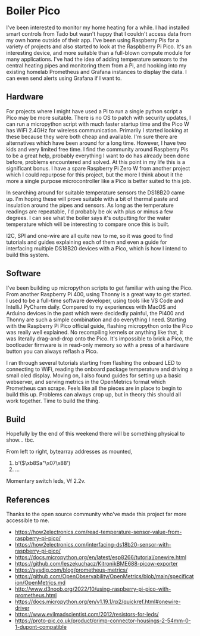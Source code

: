 # Boiler Pico

I've been interested to monitor my home heating for a while. I had installed smart controls from Tado but wasn't happy that I couldn't access data from my own home outside of their app. I've been using Raspberry Pis for a variety of projects and also started to look at the Raspbberry Pi Pico. It's an interesting device, and more suitable than a full-blown compute module for many applications. I've had the idea of adding temperature sensors to the central heating pipes and monitoring them from a Pi, and hooking into my existing homelab Prometheus and Grafana instances to display the data. I can even send alerts using Grafana if I want to. 

## Hardware

For projects where I might have used a Pi to run a single python script a Pico may be more suitable. There is no OS to patch with security updates, I can run a micropython script with much faster startup time and the Pico W has WiFi 2.4GHz for wireless communication. Primarily I started looking at these because they were both cheap and available. I'm sure there are alternatives which have been around for a long time. However, I have two kids and very limited free time. I find the community around Raspberry Pis to be a great help, probably everything I want to do has already been done before, problems encountered and solved. At this point in my life this is a significant bonus. I have a spare Raspberry Pi Zero W from another project which I could repurpose for this project, but the more I think about it the more a single purpose microcontroller like a Pico is better suited to this job. 

In searching around for suitable temperature sensors the DS18B20 came up. I'm hoping these will prove suitable with a bit of thermal paste and insulation around the pipes and sensors. As long as the temperature readings are repeatable, I'd probably be ok with plus or minus a few degrees. I can see what the boiler says it's outputting for the water temperature which will be interesting to compare once this is built.

I2C, SPI and one-wire are all quite new to me, so it was good to find tutorials and guides explaining each of them and even a guide for interfacing multiple DS18B20 devices with a Pico, which is how I intend to build this system.

## Software

I've been building up micropython scripts to get familiar with using the Pico. From another Raspberry Pi 400, using Thonny is a great way to get started. I used to be a full-time software developer, using tools like VS Code and IntelliJ PyCharm daily. Compared to my experiences with MacOS and Arduino devices in the past which were decidedly painful, the Pi400 and Thonny are such a simple combination and do everything I need. Starting with the Raspberry Pi Pico official guide, flashing micropython onto the Pico was really well explained. No recompiling kernels or anything like that, it was literally drag-and-drop onto the Pico. It's impossible to brick a Pico, the bootloader firmware is in read-only memory so with a press of a hardware button you can always reflash a Pico. 

I ran through several tutorials starting from flashing the onboard LED to connecting to WiFi, reading the onboard package temperature and driving a small oled display. Moving on, I also found guides for setting up a basic webserver, and serving metrics in the OpenMetrics format which Prometheus can scrape. Feels like all the pieces are in place to begin to build this up. Problems can always crop up, but in theory this should all work together. Time to build the thing. 

## Build

Hopefully by the end of this weekend there will be something physical to show... tbc.

From left to right, bytearray addresses as mounted, 

1. b'($\xb8Sa"\x07\x88')
2. ...

Momentary switch leds, Vf 2.2v.


## References

Thanks to the open source community who've made this project far more accessible to me. 

* https://how2electronics.com/read-temperature-sensor-value-from-raspberry-pi-pico/
* https://how2electronics.com/interfacing-ds18b20-sensor-with-raspberry-pi-pico/
* https://docs.micropython.org/en/latest/esp8266/tutorial/onewire.html
* https://github.com/leszekuchacz/KitronikBME688-picow-exporter
* https://sysdig.com/blog/prometheus-metrics/
* https://github.com/OpenObservability/OpenMetrics/blob/main/specification/OpenMetrics.md
* http://www.d3noob.org/2022/10/using-raspberry-pi-pico-with-prometheus.html
* https://docs.micropython.org/en/v1.19.1/rp2/quickref.html#onewire-driver
* https://www.evilmadscientist.com/2012/resistors-for-leds/
* https://proto-pic.co.uk/product/crimp-connector-housings-2-54mm-0-1-dupont-compatible

